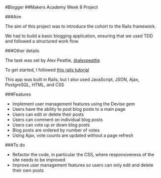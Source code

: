 #Blogger
##Makers Academy Week 8 Project


###Aim

The aim of this project was to introduce the cohort to the Rails framework.

We had to build a basic blogging application, ensuring that we used TDD and followed a structured work flow.


###Other details

The task was set by Alex Peattie, [@alexpeattie](http://www.github.com/alexpeattie)

To get started, I followed [this rails tutorial](http://guides.rubyonrails.org/getting_started.html)

This app was built in Rails, but I also used JavaScript, JSON, Ajax, PostgreSQL, HTML, and CSS

###Features
* Implement user management features using the Devise gem
* Users have the ability to post blog posts to a main page
* Users can edit or delete their posts
* Users can comment on individual blog posts
* Users can vote up or down blog posts
* Blog posts are ordered by number of votes
* Using Ajax, vote counts are updated without a page refresh

###To do

* Refactor the code, in particular the CSS, where responsiveness of the site needs to be improved
* Improve user management features so users can only edit and delete their own posts